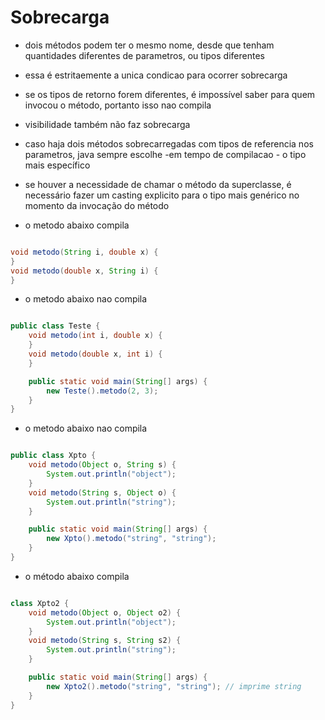 # Sobrecarga

* dois métodos podem ter o mesmo nome, desde que tenham quantidades diferentes de parametros, ou tipos diferentes
* essa é estritaemente a unica condicao para ocorrer sobrecarga
* se os tipos de retorno forem diferentes, é impossível saber para quem invocou o método, portanto isso nao compila
* visibilidade também não faz sobrecarga
* caso haja dois métodos sobrecarregadas com tipos de referencia nos parametros, java sempre escolhe -em tempo de compilacao - o tipo mais específico
* se houver a necessidade de chamar o método da superclasse, é necessário fazer um casting explicito para o tipo mais genérico no momento da invocação do método

* o metodo abaixo compila
```java

void metodo(String i, double x) {
}
void metodo(double x, String i) {
}
```


* o metodo abaixo nao compila
```java

public class Teste {
    void metodo(int i, double x) {
    }
    void metodo(double x, int i) {
    }

    public static void main(String[] args) {
        new Teste().metodo(2, 3);
    }
}
```

* o metodo abaixo nao compila

```java

public class Xpto {
    void metodo(Object o, String s) {
        System.out.println("object");
    }
    void metodo(String s, Object o) {
        System.out.println("string");
    }

    public static void main(String[] args) {
        new Xpto().metodo("string", "string");
    }
}
```

* o método abaixo compila
```java

class Xpto2 {
    void metodo(Object o, Object o2) {
        System.out.println("object");
    }
    void metodo(String s, String s2) {
        System.out.println("string");
    }

    public static void main(String[] args) {
        new Xpto2().metodo("string", "string"); // imprime string
    }
}
```
